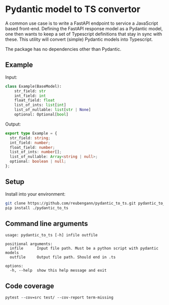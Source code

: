 # Pydantic model to TS convertor

A common use case is to write a FastAPI endpoint to service a JavaScript based front-end. Defining the FastAPI response model as a Pydantic model, one then wants to keep a set of Typescript definitions that stay in sync with these. This utility will convert (simple) Pydantic models into Typescript.

The package has no dependencies other than Pydantic.

## Example

Input:

```python
class Example(BaseModel):
    str_field: str
    int_field: int
    float_field: float
    list_of_ints: list[int]
    list_of_nullable: list[str | None]
    optional: Optional[bool]
```

Output:

```ts
export type Example = {
  str_field: string;
  int_field: number;
  float_field: number;
  list_of_ints: number[];
  list_of_nullable: Array<string | null>;
  optional: boolean | null;
};
```

## Setup

Install into your environment:

```bash
git clone https://github.com/reubengann/pydantic_to_ts.git pydantic_to_ts
pip install ./pydantic_to_ts
```

## Command line arguments

```
usage: pydantic_to_ts [-h] infile outfile

positional arguments:
  infile      Input file path. Must be a python script with pydantic models
  outfile     Output file path. Should end in .ts

options:
  -h, --help  show this help message and exit
```

## Code coverage

`pytest --cov=src test/ --cov-report term-missing`
